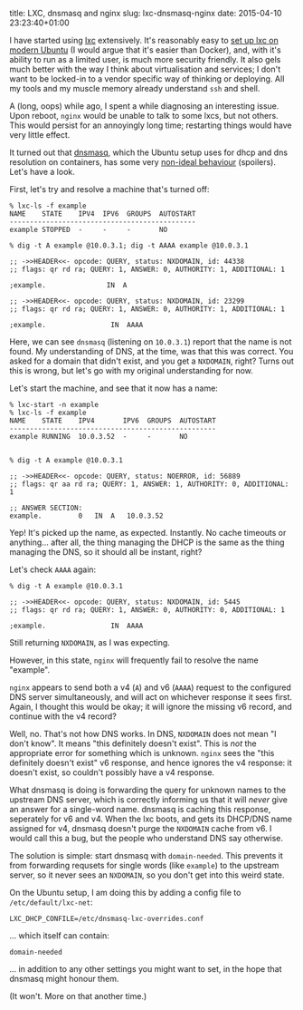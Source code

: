 title: LXC, dnsmasq and nginx
slug: lxc-dnsmasq-nginx
date: 2015-04-10 23:23:40+01:00


I have started using [lxc](https://linuxcontainers.org/) extensively.  It's reasonably easy to
[set up lxc on modern Ubuntu](https://help.ubuntu.com/lts/serverguide/lxc.html) (I would argue that
it's easier than Docker), and, with it's ability to run as a limited user, is much more security friendly.
It also gels much better with the way I think about virtualisation and services; I don't want to be locked-in
to a vendor specific way of thinking or deploying.
All my tools and my muscle memory already understand `ssh` and shell.

A (long, oops) while ago, I spent a while diagnosing an interesting issue.  Upon reboot, `nginx` would be
unable to talk to some lxcs, but not others.  This would persist for an annoyingly long time; restarting
things would have very little effect.

It turned out that [dnsmasq](http://www.thekelleys.org.uk/dnsmasq/doc.html), which the Ubuntu setup
uses for dhcp and dns resolution on containers, has some very
[non-ideal behaviour](https://www.mail-archive.com/dnsmasq-discuss@lists.thekelleys.org.uk/msg08793.html)
(spoilers).  Let's have a look.

First, let's try and resolve a machine that's turned off:

    % lxc-ls -f example
    NAME    STATE    IPV4  IPV6  GROUPS  AUTOSTART
    ----------------------------------------------
    example STOPPED  -     -     -       NO

    % dig -t A example @10.0.3.1; dig -t AAAA example @10.0.3.1

    ;; ->>HEADER<<- opcode: QUERY, status: NXDOMAIN, id: 44338
    ;; flags: qr rd ra; QUERY: 1, ANSWER: 0, AUTHORITY: 1, ADDITIONAL: 1

    ;example.               IN  A

    ;; ->>HEADER<<- opcode: QUERY, status: NXDOMAIN, id: 23299
    ;; flags: qr rd ra; QUERY: 1, ANSWER: 0, AUTHORITY: 1, ADDITIONAL: 1

    ;example.                IN  AAAA

Here, we can see `dnsmasq` (listening on `10.0.3.1`) report that the name is not found.  My understanding of
DNS, at the time, was that this was correct.  You asked for a domain that didn't exist, and you get a
`NXDOMAIN`, right?  Turns out this is wrong, but let's go with my original understanding for now.

Let's start the machine, and see that it now has a name:

    % lxc-start -n example
    % lxc-ls -f example
    NAME    STATE    IPV4       IPV6  GROUPS  AUTOSTART
    ---------------------------------------------------
    example RUNNING  10.0.3.52  -     -       NO


    % dig -t A example @10.0.3.1

    ;; ->>HEADER<<- opcode: QUERY, status: NOERROR, id: 56889
    ;; flags: qr aa rd ra; QUERY: 1, ANSWER: 1, AUTHORITY: 0, ADDITIONAL: 1

    ;; ANSWER SECTION:
    example.         0   IN  A   10.0.3.52

Yep!  It's picked up the name, as expected.  Instantly.  No cache timeouts or anything... after all,
the thing managing the DHCP is the same as the thing managing the DNS, so it should all be instant, right?

Let's check `AAAA` again:


    % dig -t A example @10.0.3.1

    ;; ->>HEADER<<- opcode: QUERY, status: NXDOMAIN, id: 5445
    ;; flags: qr rd ra; QUERY: 1, ANSWER: 0, AUTHORITY: 0, ADDITIONAL: 1

    ;example.                IN  AAAA

Still returning `NXDOMAIN`, as I was expecting.

However, in this state, `nginx` will frequently fail to resolve the name "example".

`nginx` appears to send both a v4 (`A`) and v6 (`AAAA`) request to the configured DNS server simultaneously,
and will act on whichever response it sees first.  Again, I thought this would be okay; it will ignore the
missing v6 record, and continue with the v4 record?

Well, no.  That's not how DNS works.  In DNS, `NXDOMAIN` does not mean "I don't know".  It means "this
definitely doesn't exist".  This is *not* the appropriate error for something which is unknown.  `nginx`
sees the "this definitely doesn't exist" v6 response, and hence ignores the v4 response: it doesn't exist,
so couldn't possibly have a v4 response.

What dnsmasq is doing is forwarding the query for unknown names to the upstream DNS server, which is correctly
informing us that it will *never* give an answer for a single-word name.  dnsmasq is caching this response,
seperately for v6 and v4.  When the lxc boots, and gets its DHCP/DNS name assigned for v4, dnsmasq doesn't
purge the `NXDOMAIN` cache from v6.  I would call this a bug, but the people who understand DNS say otherwise.

The solution is simple: start dnsmasq with `domain-needed`.  This prevents it from forwarding requsets for
single words (like `example`) to the upstream server, so it never sees an `NXDOMAIN`, so you don't get into
this weird state.

On the Ubuntu setup, I am doing this by adding a config file to `/etc/default/lxc-net`:

    LXC_DHCP_CONFILE=/etc/dnsmasq-lxc-overrides.conf

... which itself can contain:

    domain-needed

... in addition to any other settings you might want to set, in the hope that dnsmasq might honour them.

(It won't.  More on that another time.)
